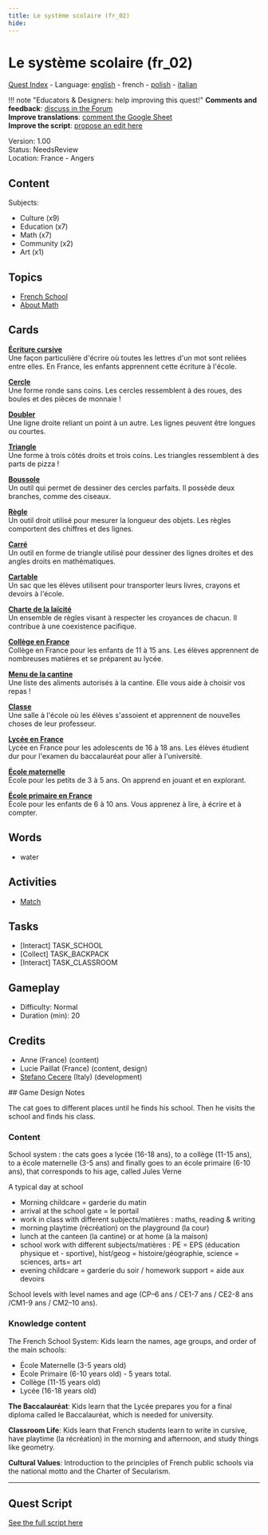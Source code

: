```yaml
---
title: Le système scolaire (fr_02)
hide:
---
```


# Le système scolaire (fr_02)
[Quest Index](./index.fr.md) - Language: [english](./fr_02.md) - french - [polish](./fr_02.pl.md) - [italian](./fr_02.it.md)

!!! note "Educators & Designers: help improving this quest!"
    **Comments and feedback**: [discuss in the Forum](https://vgwb.discourse.group/t/fr-02-the-school-system/24/1)  
    **Improve translations**: [comment the Google Sheet](https://docs.google.com/spreadsheets/d/1FPFOy8CHor5ArSg57xMuPAG7WM27-ecDOiU-OmtHgjw/edit?gid=1873232287#gid=1873232287)  
    **Improve the script**: [propose an edit here](https://github.com/vgwb/Antura/blob/main/Assets/_discover/_quests/FR_02%20Angers%20School/FR_02%20Angers%20School%20-%20Yarn%20Script.yarn)  

Version: 1.00  
Status: NeedsReview  
Location: France - Angers

## Content
Subjects: 

  - Culture (x9)
  - Education (x7)
  - Math (x7)
  - Community (x2)
  - Art (x1)

## Topics
- [French School](../topics/index.md#frenchschool)
- [About Math](../topics/index.md#maths)


## Cards
**[Écriture cursive](../cards/index.md#concept_cursive_writing)**  
Une façon particulière d'écrire où toutes les lettres d'un mot sont reliées entre elles. En France, les enfants apprennent cette écriture à l'école.  

**[Cercle](../cards/index.md#fr_figure_circle)**  
Une forme ronde sans coins. Les cercles ressemblent à des roues, des boules et des pièces de monnaie !  

**[Doubler](../cards/index.md#fr_figure_line)**  
Une ligne droite reliant un point à un autre. Les lignes peuvent être longues ou courtes.  

**[Triangle](../cards/index.md#fr_figure_triangle)**  
Une forme à trois côtés droits et trois coins. Les triangles ressemblent à des parts de pizza !  

**[Boussole](../cards/index.md#math_compass)**  
Un outil qui permet de dessiner des cercles parfaits. Il possède deux branches, comme des ciseaux.  

**[Règle](../cards/index.md#math_ruler)**  
Un outil droit utilisé pour mesurer la longueur des objets. Les règles comportent des chiffres et des lignes.  

**[Carré](../cards/index.md#math_setsquare)**  
Un outil en forme de triangle utilisé pour dessiner des lignes droites et des angles droits en mathématiques.  

**[Cartable](../cards/index.md#school_bag)**  
Un sac que les élèves utilisent pour transporter leurs livres, crayons et devoirs à l'école.  

**[Charte de la laïcité](../cards/index.md#concept_charter_of_secularism)**  
Un ensemble de règles visant à respecter les croyances de chacun. Il contribue à une coexistence pacifique.  

**[Collège en France](../cards/index.md#education_college_fr)**  
Collège en France pour les enfants de 11 à 15 ans. Les élèves apprennent de nombreuses matières et se préparent au lycée.  

**[Menu de la cantine](../cards/index.md#object_canteen_menu)**  
Une liste des aliments autorisés à la cantine. Elle vous aide à choisir vos repas !  

**[Classe](../cards/index.md#place_classroom)**  
Une salle à l'école où les élèves s'assoient et apprennent de nouvelles choses de leur professeur.  

**[Lycée en France](../cards/index.md#education_lycee_fr)**  
Lycée en France pour les adolescents de 16 à 18 ans. Les élèves étudient dur pour l'examen du baccalauréat pour aller à l'université.  

**[École maternelle](../cards/index.md#education_ecole_maternelle_fr)**  
École pour les petits de 3 à 5 ans. On apprend en jouant et en explorant.  

**[École primaire en France](../cards/index.md#education_ecole_primaire_fr)**  
École pour les enfants de 6 à 10 ans. Vous apprenez à lire, à écrire et à compter.  

## Words
- water
## Activities
- [Match](../activities/index.md#Match)

## Tasks
- [Interact] TASK_SCHOOL
- [Collect] TASK_BACKPACK
- [Interact] TASK_CLASSROOM
## Gameplay
- Difficulty: Normal
- Duration (min): 20
## Credits
- Anne (France) (content)
- Lucie Paillat (France) (content, design)
- [Stefano Cecere](https://stefanocecere.com) (Italy) (development)

## Game Design Notes

The cat goes to different places until he finds his school. Then he visits the school and finds his class.

### Content
School system : the cats goes a lycée (16-18 ans), to a collège (11-15 ans), to a école maternelle (3-5 ans) and finally goes to an école primaire (6-10 ans), that corresponds to his age, called Jules Verne

A typical day at school

- Morning childcare = garderie du matin
- arrival at the school gate = le portail
- work in class with different subjects/matières : maths, reading & writing
- morning playtime (récréation) on the playground (la cour) 
- lunch at the canteen (la cantine) or at home (à la maison)
- school work with different subjects/matières : PE = EPS (éducation physique et - sportive),  hist/geog = histoire/géographie,  science = sciences, arts= art
- evening childcare = garderie du soir / homework support = aide aux devoirs

School levels with level names and age (CP–6 ans / CE1-7 ans / CE2-8 ans /CM1-9 ans / CM2–10 ans).

### Knowledge content
The French School System: Kids learn the names, age groups, and order of the main schools:

- École Maternelle (3-5 years old)
- École Primaire (6-10 years old) - 5 years total.
- Collège (11-15 years old)
- Lycée (16-18 years old)

**The Baccalauréat**: Kids learn that the Lycée prepares you for a final diploma called le Baccalauréat, which is needed for university.

**Classroom Life**: Kids learn that French students learn to write in cursive, have playtime (la récréation) in the morning and afternoon, and study things like geometry.

**Cultural Values**: Introduction to the principles of French public schools via the national motto and the Charter of Secularism.



---

## Quest Script

[See the full script here](./fr_02-script.fr.md)
